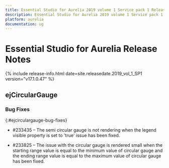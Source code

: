 ```yaml
---
title: Essential Studio for Aurelia 2019 volume 1 Service pack 1 Release Notes  
description: Essential Studio for Aurelia 2019 volume 1 Service pack 1 Release Notes  
platform: aurelia
documentation: ug
---
```


# Essential Studio for Aurelia  Release Notes  

{% include release-info.html date=site.releasedate.2019_vol_1_SP1  version="v17.1.0.47" %} 






## ejCircularGauge

### Bug Fixes
{:#ejcirculargauge-bug-fixes}

*  \#233435 – The semi circular gauge is not rendering when the legend visible property is set to 'true' issue has been fixed.

*  \#233825 – The issue with the circular gauge is rendered small when the starting range value is equal to the minimum value of circular gauge and the ending range value is equal to the maximum value of circular gauge has been fixed.

